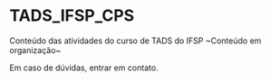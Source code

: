 ﻿# TADS_IFSP_CPS
Conteúdo das atividades do curso de TADS do IFSP
~Conteúdo em organização~

Em caso de dúvidas, entrar em contato.
